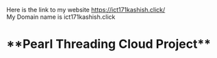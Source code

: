 Here is the link  to my website 
https://ict171kashish.click/<br>
My Domain name is ict171kashish.click

<h1>**Pearl Threading Cloud Project**</h1>

